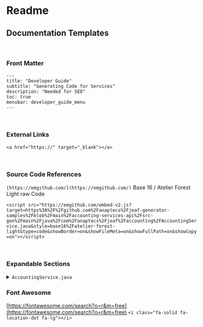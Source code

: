# Readme



## Documentation Templates

<br>

### Front Matter

```
---
title: "Developer Guide"
subtitle: "Generating Code for Services"
description: "Needed for SEO"
toc: true
menubar: developer_guide_menu
---
```

<br>

### External Links

`<a href="https://" target="_blank"></a>`

<br>

### Source Code References

`[https://emgithub.com/](https://emgithub.com/)`
Base 16 / Atelier Forest Light
raw Code

`<script src="https://emgithub.com/embed-v2.js?target=https%3A%2F%2Fgithub.com%2Fanaptecs%2Fjeaf-generator-samples%2Fblob%2Fmain%2Faccounting-services-api%2Fsrc-gen%2Fmain%2Fjava%2Fcom%2Fanaptecs%2Fjeaf%2Faccounting%2FAccountingService.java&style=base16%2Fatelier-forest-light&type=code&showBorder=on&showFileMeta=on&showFullPath=on&showCopy=on"></script>`

<br>

### Expandable Sections

<details>
  <summary><code>AccountingService.java</code></summary>
</details>

### Font Awesome

[https://fontawesome.com/search?o=r&m=free](https://fontawesome.com/search?o=r&m=free)
`<i class="fa-solid fa-location-dot fa-lg"></i>`

<i class="fa-solid fa-check" style="color: #008040;"></i>
<i class="fa-solid fa-xmark" style="color: #DE3255;"></i>
